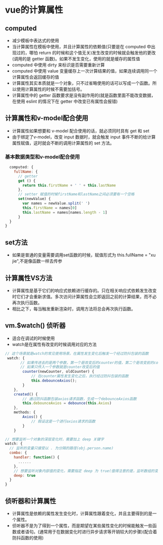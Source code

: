 # vue的计算属性

## computed

* 减少模板中表达式的使用
* 当计算属性在模板中使用，并且计算属性的依赖值(只要是在 computed 中出现过的，哪怕 return 的时候和这个值无关)发生改变的时候就会触发他的更改(调用的是 getter 函数)。如果不发生变化，使用的就是缓存的属性值
* computed 中使用 dirty 来标识是否需要重新计算
* computed 中使用 value 变量缓存上一次计算结果的值，如果连续调用同一个计算属性会返回缓存的值
* 计算属性其实本质就是一个对象，只不过省略使用的话可以写成一个函数。所以使用计算属性的时候不需要加括号。
* 计算属性中的 getter 函数要求是没有副作用的(就是函数里面不能改变数据，在使用 eslint 的情况下在 getter 中改变已有属性会报错)

## 计算属性和v-model配合使用

* 计算属性如果想要和 v-model 配合使用的话，就必须同时具有 get 和 set
* 由于绑定了v-model，改变 input 数据时，就会触发 input 事件不断的给计算属性赋值，这时就会不断的调用计算属性的 set 方法。

### 基本数据类型和v-model配合使用

```js
  computed: {
    fullName: {
      // getter
      get () {
        return this.firstName + ' ' + this.lastName
      },
      // setter 赋值的时候firstName和lastName之间必须要有一个空格
      set(newValue) {
        var names = newValue.split(' ')
        this.firstName = names[0]
        this.lastName = names[names.length - 1]
      }
  }
}
```

## set方法

* 如果是普通的变量需要调用set函数的时候，赋值形式为 this.fullName = "xu jie",不是像函数一样去传参

## 计算属性VS方法

* 计算属性是基于它们的响应式依赖进行缓存的。只在相关响应式依赖发生改变时它们才会重新求值。多次访问计算属性会立即返回之前的计算结果，而不必再次执行函数。
* 相比之下，每当触发重新渲染时，调用方法将总会再次执行函数。

## vm.$watch() 侦听器

* 适合在调试的时候使用
* watch是在属性有改变的时候调用对应的方法

```js
// 这个场景就是watch的常见使用场景。在属性发生变化后触发一个经过防抖包装的函数
 watch: {
       // 如果传进去的是两个参数，第一个是改变后的counter的值，第二个是改变前的counter的值
       // 如果只传入一个参数就是counter改变后的值
        counter(newCounter, oldCounter) {
            // 在counter属性发生变化之后，执行经过防抖包装的函数
            this.debounceAxios();
        }
    },
    created() {
        // 通过防抖函数包装axios请求函数，生成一个debounceAxios函数
        this.debounceAxios = debounce(this.Axios)
    },
    methods: {
        Axios() {
            // 假设这是一个进行axios请求的函数
        }
    }

// 想要监听一个对象的深层变化时，需要加上 deep 关键字
watch: {
  // 监听的变量只接受以 . 为分隔的路径(obj.person.name)
  combo: {
    handler: function() {
      ......
    },
    // 想要监听对象内部值的变化，需要指定 deep 为 true(值得注意的是，监听数组的变化不需要这样做)
    deep: true
  }
}
```

## 侦听器和计算属性

* 计算属性是依赖的属性发生变化时，计算属性跟着变化，并且主要得到的是一个属性。
* 侦听器不是为了得到一个属性，而是期望在某些属性变化的时候能触发一些函数或者语句。(通常用于在数据变化时进行异步请求等开销较大的步骤)(配合着防抖函数的使用)
